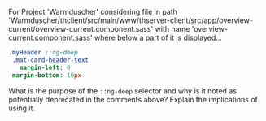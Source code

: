 For Project 'Warmduscher' considering file in path 'Warmduscher/thclient/src/main/www/thserver-client/src/app/overview-current/overview-current.component.sass' with name 'overview-current.component.sass' where below a part of it is displayed... 
```sass
.myHeader ::ng-deep
 .mat-card-header-text
   margin-left: 0
 margin-bottom: 10px
```
What is the purpose of the `::ng-deep` selector and why is it noted as potentially deprecated in the comments above? Explain the implications of using it.